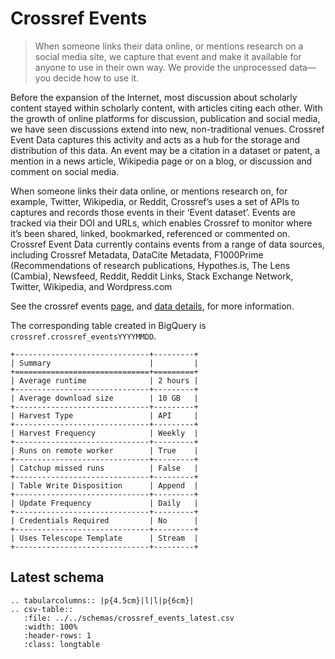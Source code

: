 # Crossref Events

> When someone links their data online, or mentions research on a social media site, we capture that event and make it
 available for anyone to use in their own way. We provide the unprocessed data—you decide how to use it.  

Before the expansion of the Internet, most discussion about scholarly content stayed within scholarly content, 
with articles citing each other. 
With the growth of online platforms for discussion, publication and social media, 
we have seen discussions extend into new, non-traditional venues. 
Crossref Event Data captures this activity and acts as a hub for the storage and distribution of this data. 
An event may be a citation in a dataset or patent, a mention in a news article, Wikipedia page or on a blog, 
or discussion and comment on social media.

When someone links their data online, or mentions research on, for example, Twitter, 
Wikipedia, or Reddit, Crossref’s uses a set of APIs to captures and records those events in 
their ‘Event dataset’. Events are tracked via their DOI and URLs, which enables Crossref to 
monitor where it’s been shared, linked, bookmarked, referenced or commented on. 
Crossref Event Data currently contains events from a range of data sources, including 
Crossref Metadata, DataCite Metadata, F1000Prime (Recommendations of research publications, 
Hypothes.is, The Lens (Cambia), Newsfeed, Reddit, Reddit Links, Stack Exchange Network, 
Twitter, Wikipedia, and Wordpress.com

See the crossref events [page](https://www.crossref.org/services/event-data/), and [data details](https://www.eventdata.crossref.org/guide/data/events/), for more information.

The corresponding table created in BigQuery is `crossref.crossref_eventsYYYYMMDD`. 

```eval_rst
+------------------------------+---------+
| Summary                      |         |
+==============================+=========+
| Average runtime              | 2 hours |
+------------------------------+---------+
| Average download size        | 10 GB   |
+------------------------------+---------+
| Harvest Type                 | API     |
+------------------------------+---------+
| Harvest Frequency            | Weekly  |
+------------------------------+---------+
| Runs on remote worker        | True    |
+------------------------------+---------+
| Catchup missed runs          | False   |
+------------------------------+---------+
| Table Write Disposition      | Append  |
+------------------------------+---------+
| Update Frequency             | Daily   |
+------------------------------+---------+
| Credentials Required         | No      |
+------------------------------+---------+
| Uses Telescope Template      | Stream  |
+------------------------------+---------+
```

## Latest schema

``` eval_rst
.. tabularcolumns:: |p{4.5cm}|l|l|p{6cm}| 
.. csv-table::
   :file: ../../schemas/crossref_events_latest.csv
   :width: 100%
   :header-rows: 1
   :class: longtable
```